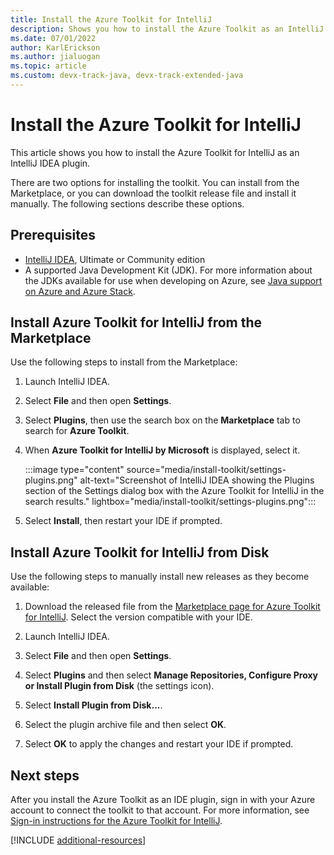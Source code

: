 ```yaml
---
title: Install the Azure Toolkit for IntelliJ
description: Shows you how to install the Azure Toolkit as an IntelliJ IDEA plugin.
ms.date: 07/01/2022
author: KarlErickson
ms.author: jialuogan
ms.topic: article
ms.custom: devx-track-java, devx-track-extended-java
---
```


# Install the Azure Toolkit for IntelliJ

This article shows you how to install the Azure Toolkit for IntelliJ as an IntelliJ IDEA plugin.

There are two options for installing the toolkit. You can install from the Marketplace, or you can download the toolkit release file and install it manually. The following sections describe these options.

## Prerequisites

- [IntelliJ IDEA](https://www.jetbrains.com/idea/download/), Ultimate or Community edition
- A supported Java Development Kit (JDK). For more information about the JDKs available for use when developing on Azure, see [Java support on Azure and Azure Stack](../fundamentals/java-support-on-azure.md).

## Install Azure Toolkit for IntelliJ from the Marketplace

Use the following steps to install from the Marketplace:

1. Launch IntelliJ IDEA.

1. Select **File** and then open **Settings**.

1. Select **Plugins**, then use the search box on the **Marketplace** tab to search for **Azure Toolkit**.

1. When **Azure Toolkit for IntelliJ by Microsoft** is displayed, select it.

   :::image type="content" source="media/install-toolkit/settings-plugins.png" alt-text="Screenshot of IntelliJ IDEA showing the Plugins section of the Settings dialog box with the Azure Toolkit for IntelliJ in the search results." lightbox="media/install-toolkit/settings-plugins.png":::

1. Select **Install**, then restart your IDE if prompted.

## Install Azure Toolkit for IntelliJ from Disk

Use the following steps to manually install new releases as they become available:

1. Download the released file from the [Marketplace page for Azure Toolkit for IntelliJ](https://plugins.jetbrains.com/plugin/8053-azure-toolkit-for-intellij/versions). Select the version compatible with your IDE.

1. Launch IntelliJ IDEA.

1. Select **File** and then open **Settings**.

1. Select **Plugins** and then select **Manage Repositories, Configure Proxy or Install Plugin from Disk** (the settings icon).

1. Select **Install Plugin from Disk...**.

1. Select the plugin archive file and then select **OK**.

1. Select **OK** to apply the changes and restart your IDE if prompted.

## Next steps

After you install the Azure Toolkit as an IDE plugin, sign in with your Azure account to connect the toolkit to that account. For more information, see [Sign-in instructions for the Azure Toolkit for IntelliJ](sign-in-instructions.md).

[!INCLUDE [additional-resources](includes/additional-resources.md)]
